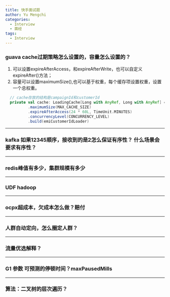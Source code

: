 ```yaml
---
title: 快手面试题
author: Yu Mengchi
categories:
  - Interview
  - 面经 
tags:
  - Interview
---
```

  
### guava cache过期策略怎么设置的，容量怎么设置的？

1. 可以设置expireAfterAccess，和expireAfterWrite，也可以自定义expireAfter()方法；
2. 容量可以设置maximumSize(),也可以基于权重，每个缓存项设置权重，设置一个总权重。

```scala
  // cache存放的结构是campaignId和customerId
  private val cache: LoadingCache[Long with AnyRef, Long with AnyRef] = CacheBuilder.newBuilder().recordStats
          .maximumSize(MAX_CACHE_SIZE)
          .expireAfterAccess(24 * 60L, TimeUnit.MINUTES)
          .concurrencyLevel(CONCURRENCY_LEVEL)
          .build(emiCustomerIdLoader)
```

---
### kafka 如果12345顺序，接收到的是2怎么保证有序性？ 什么场景会要求有序性？

---
### redis峰值有多少，集群规模有多少

---
### UDF hadoop

---
### ocpx超成本，欠成本怎么做？赔付

---
### 人群自动定向，怎么圈定人群？

---
### 流量优选解释？

---
### G1 参数 可预测的停顿时间？maxPausedMills

---
### 算法：二叉树的层次遍历？


